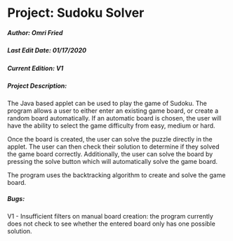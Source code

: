# Project: Sudoku Solver
##### Author: Omri Fried
##### Last Edit Date: 01/17/2020
##### Current Edition: V1
##### Project Description: 
The Java based applet can be used to play the game of Sudoku. The program
allows a user to either enter an existing game board, or create a random
board automatically. If an automatic board is chosen, the user will have
the ability to select the game difficulty from easy, medium or hard.

Once the board is created, the user can solve the puzzle directly in the
applet. The user can then check their solution to determine if they solved
the game board correctly. Additionally, the user can solve the board by 
pressing the solve button which will automatically solve the game board.

The program uses the backtracking algorithm to create and solve the game 
board. 

##### Bugs:
V1 - Insufficient filters on manual board creation: the program currently 
does not check to see whether the entered board only has one possible solution.
